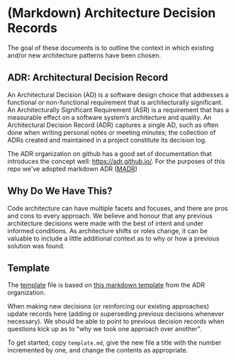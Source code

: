 # (Markdown) Architecture Decision Records

The goal of these documents is to outline the context in which existing
and/or new architecture patterns have been chosen.

## ADR: Architectural Decision Record

An Architectural Decision (AD) is a software design choice that addresses
a functional or non-functional requirement that is architecturally
significant. An Architecturally Significant Requirement (ASR) is a
requirement that has a measurable effect on a software system’s
architecture and quality. An Architectural Decision Record (ADR) captures
a single AD, such as often done when writing personal notes or meeting
minutes; the collection of ADRs created and maintained in a project
constitute its decision log.

The ADR organization on github has a good set of documentation that
introduces the concept well: https://adr.github.io/. For the purposes of this
repo we've adopted markdown ADR ([MADR](https://adr.github.io/madr/))

## Why Do We Have This?

Code architecture can have multiple facets and focuses, and there are pros
and cons to every approach. We believe and honour that any previous
architecture decisions were made with the best of intent and under informed
conditions. As architecture shifts or roles change, it can be valuable to
include a little additional context as to why or how a previous solution was
found.

## Template

The [template](./template.md) file is based on [this markdown
template](https://raw.githubusercontent.com/adr/madr/master/template/template.md)
from the ADR organization.

When making new decisions (or reinforcing our existing approaches) update
records here (adding or superseding previous decisions whenever necessary). We
should be able to point to previous decision records when questions kick up
as to "why we took one approach over another".

To get started, copy `template.md`, give the new file a title with the number incremented by one, and change the contents as appropriate.
